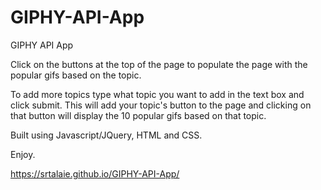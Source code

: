# GIPHY-API-App
GIPHY API App

Click on the buttons at the top of the page to populate the page with the popular gifs based on the topic.

To add more topics type what topic you want to add in the text box and click submit. This will add your topic's button to the page and clicking on that button will display the 10 popular gifs based on that topic.

Built using Javascript/JQuery, HTML and CSS.

Enjoy.

https://srtalaie.github.io/GIPHY-API-App/
